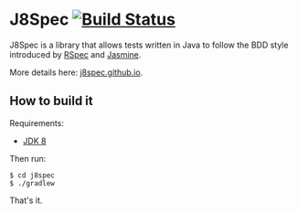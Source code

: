 J8Spec [![Build Status](https://travis-ci.org/j8spec/j8spec.svg?branch=master)](https://travis-ci.org/j8spec/j8spec)
======

J8Spec is a library that allows tests written in Java to follow the BDD style
introduced by [RSpec](http://rspec.info/) and [Jasmine](http://jasmine.github.io/).

More details here: [j8spec.github.io](http://j8spec.github.io).

## How to build it

Requirements:

- [JDK 8](http://www.oracle.com/technetwork/java/javase/downloads/jdk8-downloads-2133151.html)

Then run:

```
$ cd j8spec
$ ./gradlew
```

That's it.
